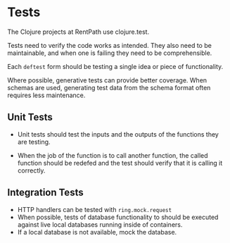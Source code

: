 # Tests

The Clojure projects at RentPath use clojure.test. 

Tests need to verify the code works as intended. They also need to be maintainable, and when one is failing they need to be comprehensible. 

Each `deftest` form should be testing a single idea or piece of functionality.

Where possible, generative tests can provide better coverage. When schemas are used, generating test data from the schema format often requires less maintenance.

## Unit Tests

- Unit tests should test the inputs and the outputs of the functions they are testing.  

- When the job of the function is to call another function, the called function should be redefed and the test should verify that it is calling it correctly.


## Integration Tests

- HTTP handlers can be tested with `ring.mock.request`
- When possible, tests of database functionality to should be executed against live local databases running inside of containers.
- If a local database is not available, mock the database.